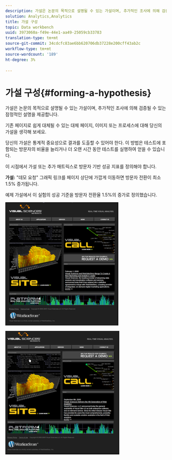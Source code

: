 ```yaml
---
description: 가설은 논문의 목적으로 설명될 수 있는 가설이며, 추가적인 조사에 의해 검증될 수 있는 잠정적인 설명을 제공합니다.
solution: Analytics,Analytics
title: 가설 구성
topic: Data workbench
uuid: 3973060a-f49e-44e1-aa49-25059cb33783
translation-type: tm+mt
source-git-commit: 34cdcfc83ae6bb620706db37228e200cff43ab2c
workflow-type: tm+mt
source-wordcount: '189'
ht-degree: 3%

---
```



# 가설 구성{#forming-a-hypothesis}

가설은 논문의 목적으로 설명될 수 있는 가설이며, 추가적인 조사에 의해 검증될 수 있는 잠정적인 설명을 제공합니다.

기존 페이지로 쉽게 대체될 수 있는 대체 페이지, 이미지 또는 프로세스에 대해 당신의 가설을 생각해 보세요.

당신의 가설은 통계적 중요성으로 결과를 도출할 수 있어야 한다. 이 방법은 테스트에 포함되는 방문자의 비율을 늘리거나 더 오랜 시간 동안 테스트를 실행하여 얻을 수 있습니다.

이 시점에서 가설 또는 추가 매트릭스로 방문자 기반 성공 지표를 정의해야 합니다.

**가설:** &quot;데모 요청&quot; 그래픽 링크를 페이지 상단에 가깝게 이동하면 방문자 전환이 최소 1.5% 증가됩니다.

예제 가설에서 이 실험의 성공 기준을 방문자 전환율 1.5%의 증가로 정의했습니다.

![](assets/ControlPage.png)

![](assets/TestPage.png)

